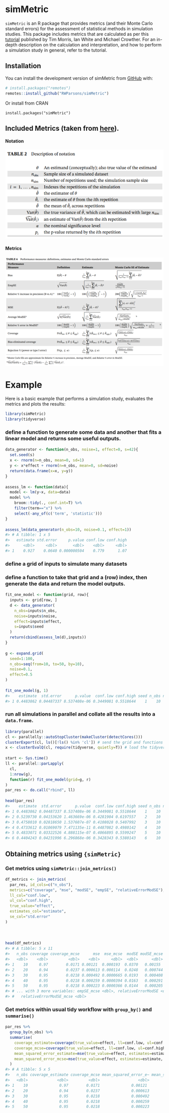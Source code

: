 
<!-- README.md is generated from README.Rmd. Please edit that file -->

# simMetric

<!-- badges: start -->
<!-- badges: end -->

`simMetric` is an R package that provides metrics (and their Monte Carlo
standard errors) for the assessment of statistical methods in simulation
studies. This package includes metrics that are calculated as per this
[tutorial](https://doi.org/10.1002/sim.8086) published by Tim Morris,
Ian White and Michael Crowther. For an in-depth description on the
calculation and interpretation, and how to perform a simulation study in
general, refer to the tutorial.

## Installation

You can install the development version of simMetric from
[GitHub](https://github.com/) with:

``` r
# install.packages("remotes")
remotes::install_github("RWParsons/simMetric")
```

Or install from CRAN

    install.packages("simMetric")

## Included Metrics (taken from [here](https://doi.org/10.1002/sim.8086)).

#### Notation

<img src="man/figures/notation.png" align="centre" />

#### Metrics

<img src="man/figures/metrics.png" align="centre" />

# Example

Here is a basic example that performs a simulation study, evaluates the
metrics and plots the results:

``` r
library(simMetric)
library(tidyverse)
```

### define a function to generate some data and another that fits a linear model and returns some useful outputs.

``` r
data_generator <- function(n_obs, noise=1, effect=0, s=42){
  set.seed(s)
  x <- rnorm(n=n_obs, mean=0, sd=1)
  y <- x*effect + rnorm(n=n_obs, mean=0, sd=noise)
  return(data.frame(x=x, y=y))
}

assess_lm <- function(data){
  model <- lm(y~x, data=data)
  model %>%
    broom::tidy(., conf.int=T) %>%
    filter(term=="x") %>%
    select(-any_of(c('term', 'statistic')))
}

assess_lm(data_generator(n_obs=10, noise=0.1, effect=1))
#> # A tibble: 1 x 5
#>   estimate std.error     p.value conf.low conf.high
#>      <dbl>     <dbl>       <dbl>    <dbl>     <dbl>
#> 1    0.927    0.0640 0.000000504    0.779      1.07
```

### define a grid of inputs to simulate many datasets

### define a function to take that grid and a (row) index, then generate the data and return the model outputs.

``` r
fit_one_model <- function(grid, row){
  inputs <- grid[row, ]
  d <- data_generator(
    n_obs=inputs$n_obs, 
    noise=inputs$noise, 
    effect=inputs$effect, 
    s=inputs$seed
  )
  return(cbind(assess_lm(d),inputs))
}

g <- expand.grid(
  seed=1:100,
  n_obs=seq(from=10, to=50, by=10),
  noise=0.1,
  effect=0.5
)

fit_one_model(g, 1)
#>    estimate  std.error      p.value  conf.low conf.high seed n_obs noise effect
#> 1 0.4483862 0.04487337 8.537408e-06 0.3449081 0.5518644    1    10   0.1    0.5
```

### run all simulations in parallel and collate all the results into a `data.frame`.

``` r
library(parallel)
cl <- parallelly::autoStopCluster(makeCluster(detectCores()))
clusterExport(cl, ls()[!ls() %in% 'cl']) # send the grid and functions to each node
x <- clusterEvalQ(cl, require(tidyverse, quietly=T)) # load the tidyverse on each node

start <- Sys.time()
ll <- parallel::parLapply(
  cl, 
  1:nrow(g),
  function(r) fit_one_model(grid=g, r)
)
par_res <- do.call("rbind", ll)

head(par_res)
#>    estimate  std.error      p.value  conf.low conf.high seed n_obs noise effect
#> 1 0.4483862 0.04487337 8.537408e-06 0.3449081 0.5518644    1    10   0.1    0.5
#> 2 0.5239730 0.04153620 1.463669e-06 0.4281904 0.6197557    2    10   0.1    0.5
#> 3 0.4758010 0.02818650 1.537607e-07 0.4108028 0.5407992    3    10   0.1    0.5
#> 4 0.4733612 0.01069079 7.471135e-11 0.4487082 0.4980142    4    10   0.1    0.5
#> 5 0.4833071 0.03322526 4.888115e-07 0.4066895 0.5599247    5    10   0.1    0.5
#> 6 0.4404243 0.04231996 6.296868e-06 0.3428343 0.5380143    6    10   0.1    0.5
```

## Obtaining metrics using `{simMetric}`

### Get metrics using `simMetric::join_metrics()`

``` r
df_metrics <- join_metrics(
  par_res, id_cols=c("n_obs"), 
  metrics=c("coverage", "mse", "modSE", "empSE", "relativeErrorModSE"),
  ll_col="conf.low",
  ul_col="conf.high",
  true_value="effect",
  estimates_col="estimate",
  se_col="std.error"
)



head(df_metrics)
#> # A tibble: 5 x 11
#>   n_obs coverage coverage_mcse      mse  mse_mcse  modSE modSE_mcse  empSE
#>   <dbl>    <dbl>         <dbl>    <dbl>     <dbl>  <dbl>      <dbl>  <dbl>
#> 1    10     0.97        0.0171 0.00121  0.000193  0.0370   0.00155  0.0349
#> 2    20     0.94        0.0237 0.000613 0.000114  0.0248   0.000744 0.0249
#> 3    30     0.95        0.0218 0.000492 0.0000665 0.0193   0.000408 0.0223
#> 4    40     0.95        0.0218 0.000259 0.0000394 0.0163   0.000291 0.0161
#> 5    50     0.95        0.0218 0.000223 0.0000366 0.0144   0.000205 0.0150
#> # ... with 3 more variables: empSE_mcse <dbl>, relativeErrorModSE <dbl>,
#> #   relativeErrorModSE_mcse <dbl>
```

### Get metrics within usual tidy workflow with `group_by()` and `summarise()`

``` r
par_res %>%
  group_by(n_obs) %>%
  summarise(
    coverage_estimate=coverage(true_value=effect, ll=conf.low, ul=conf.high, get="coverage"),
    coverage_mcse=coverage(true_value=effect, ll=conf.low, ul=conf.high, get="coverage_mcse"),
    mean_squared_error_estimate=mse(true_value=effect, estimates=estimate, get="mse"),
    mean_squared_error_mcse=mse(true_value=effect, estimates=estimate, get="mse_mcse")
  ) 
#> # A tibble: 5 x 5
#>   n_obs coverage_estimate coverage_mcse mean_squared_error_e~ mean_squared_erro~
#>   <dbl>             <dbl>         <dbl>                 <dbl>              <dbl>
#> 1    10              0.97        0.0171              0.00121           0.000193 
#> 2    20              0.94        0.0237              0.000613          0.000114 
#> 3    30              0.95        0.0218              0.000492          0.0000665
#> 4    40              0.95        0.0218              0.000259          0.0000394
#> 5    50              0.95        0.0218              0.000223          0.0000366
```

